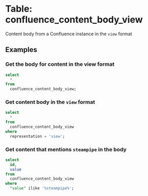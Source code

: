 # Table: confluence_content_body_view

Content body from a Confluence instance in the `view` format

## Examples

### Get the body for content in the view format

```sql
select
  *
from
  confluence_content_body_view;
```

### Get content body in the `view` format

```sql
select
  *
from
  confluence_content_body_view
where
  representation = 'view';
```

### Get content that mentions `steampipe` in the body

```sql
select
  id,
  value
from
  confluence_content_body_view
where
  "value" ilike '%steampipe%';
```
